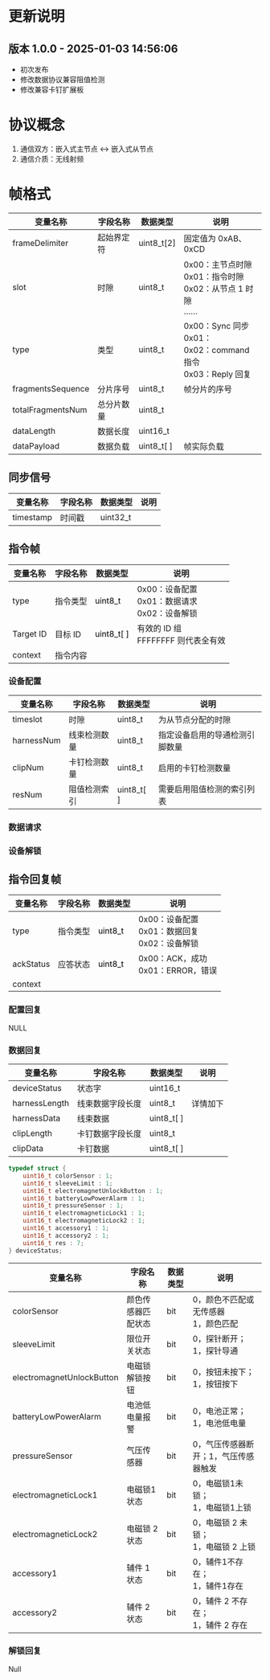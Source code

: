 #  更新说明
## 版本 1.0.0 - 2025-01-03 14:56:06
+ 初次发布
+ 修改数据协议兼容阻值检测
+ 修改兼容卡钉扩展板

# 协议概念
1. 通信双方：嵌入式主节点 <-> 嵌入式从节点
2. 通信介质：无线射频

# 帧格式
| 变量名称 | 字段名称 | 数据类型 | 说明 |
| --- | --- | --- | --- |
| frameDelimiter | 起始界定符 | uint8_t[2] | 固定值为 0xAB、0xCD |
| slot | 时隙 | uint8_t | 0x00：主节点时隙<br/>0x01：指令时隙<br/>0x02：从节点 1 时隙<br/>…… |
| type | 类型 | uint8_t | 0x00：Sync 同步<br/>0x01：<br/>0x02：command 指令<br/>0x03：Reply 回复 |
| fragmentsSequence | 分片序号 | uint8_t | 帧分片的序号 |
| totalFragmentsNum | 总分片数量 | uint8_t |  |
| dataLength | 数据长度 | uint16_t |  |
| dataPayload | 数据负载 | uint8_t[ ] | 帧实际负载 |


## 同步信号
| 变量名称 | 字段名称 | 数据类型 | 说明 |
| --- | --- | --- | --- |
| timestamp | 时间戳 | uint32_t |  |


## 指令帧
| 变量名称 | 字段名称 | 数据类型 | 说明 |
| --- | --- | --- | --- |
| type | 指令类型 | <font style="color:rgb(0,0,0);">uint8_t </font> | 0x00：设备配置<br/>0x01：数据请求<br/>0x02：设备解锁 |
| Target ID | 目标 ID | <font style="color:rgb(0,0,0);">uint8_t[ ]</font> | 有效的 ID 组<br/>FFFFFFFF 则代表全有效 |
| context | 指令内容 | <font style="color:rgb(0,0,0);"></font> |  |


### 设备配置
| 变量名称 | 字段名称 | 数据类型 | 说明 |
| --- | --- | --- | --- |
| timeslot | 时隙 | uint8_t | 为从节点分配的时隙 |
| harnessNum | 线束检测数量 | uint8_t | 指定设备启用的导通检测引脚数量 |
| clipNum | 卡钉检测数量 | uint8_t | 启用的卡钉检测数量 |
| resNum | 阻值检测索引 | uint8_t[ ] | 需要启用阻值检测的索引列表 |


### 数据请求
### 设备解锁
## 指令回复帧
| 变量名称 | 字段名称 | 数据类型 | 说明 |
| --- | --- | --- | --- |
| type | 指令类型 | <font style="color:rgb(0,0,0);">uint8_t </font> | 0x00：设备配置<br/>0x01：数据回复<br/>0x02：设备解锁 |
| ackStatus | 应答状态 | <font style="color:rgb(0,0,0);">uint8_t </font> | 0x00：ACK，成功<br/>0x01：ERROR，错误 |
| context |  | <font style="color:rgb(0,0,0);"></font> |  |


### 配置回复
NULL

### 数据回复
| 变量名称 | 字段名称 | 数据类型 | 说明 |
| --- | --- | --- | --- |
| deviceStatus | 状态字 | uint16_t |  |
| harnessLength | 线束数据字段长度 | uint8_t | 详情加下 |
| harnessData | 线束数据 | uint8_t[ ] |  |
| clipLength | 卡钉数据字段长度 | uint8_t |  |
| clipData | 卡钉数据 | uint8_t[ ] |  |


```c
typedef struct {
    uint16_t colorSensor : 1;
    uint16_t sleeveLimit : 1; 
    uint16_t electromagnetUnlockButton : 1; 
    uint16_t batteryLowPowerAlarm : 1;  
    uint16_t pressureSensor : 1;  
    uint16_t electromagneticLock1 : 1; 
    uint16_t electromagneticLock2 : 1; 
    uint16_t accessory1 : 1; 
    uint16_t accessory2 : 1; 
    uint16_t res : 7;    
} deviceStatus;
```

| 变量名称 | 字段名称 | 数据类型 | 说明 |
| --- | --- | --- | --- |
| colorSensor | 颜色传感器匹配状态 | bit | 0，颜色不匹配或无传感器<br/>1，颜色匹配 |
| sleeveLimit | 限位开关状态 | bit | 0，探针断开；<br/>1，探针导通 |
| electromagnetUnlockButton | 电磁锁解锁按钮 | bit | 0，按钮未按下；<br/>1，按钮按下 |
| batteryLowPowerAlarm | 电池低电量报警 | bit | 0，电池正常；<br/>1，电池低电量 |
| pressureSensor | 气压传感器 | bit | 0，气压传感器断开；1，气压传感器触发 |
| electromagneticLock1 | 电磁锁1状态 | bit | 0，电磁锁1未锁；<br/>1，电磁锁1上锁 |
| electromagneticLock2 | 电磁锁 2 状态 | bit | 0，电磁锁 2 未锁；<br/>1，电磁锁 2 上锁 |
| accessory1 | 辅件 1 状态 | bit | 0，辅件1不存在；<br/>1，辅件1存在 |
| accessory2 | 辅件 2 状态  | bit | 0，辅件 2 不存在；<br/>1，辅件 2 存在 |


### 解锁回复
Null


